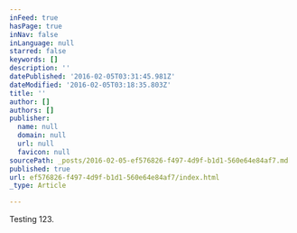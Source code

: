 ```yaml
---
inFeed: true
hasPage: true
inNav: false
inLanguage: null
starred: false
keywords: []
description: ''
datePublished: '2016-02-05T03:31:45.981Z'
dateModified: '2016-02-05T03:18:35.803Z'
title: ''
author: []
authors: []
publisher:
  name: null
  domain: null
  url: null
  favicon: null
sourcePath: _posts/2016-02-05-ef576826-f497-4d9f-b1d1-560e64e84af7.md
published: true
url: ef576826-f497-4d9f-b1d1-560e64e84af7/index.html
_type: Article

---
```

Testing 123\.